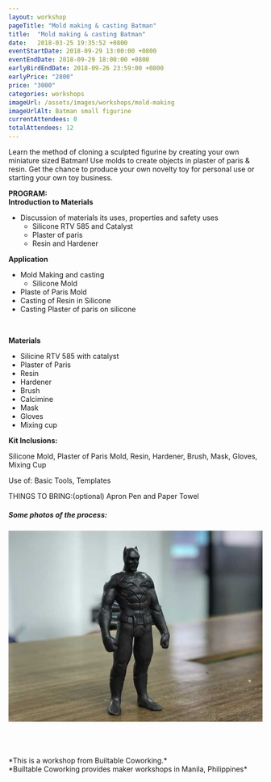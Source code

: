 ```yaml
---
layout: workshop
pageTitle: "Mold making & casting Batman"
title:  "Mold making & casting Batman"
date:   2018-03-25 19:35:52 +0800
eventStartDate: 2018-09-29 13:00:00 +0800
eventEndDate: 2018-09-29 18:00:00 +0800
earlyBirdEndDate: 2018-09-26 23:59:00 +0800
earlyPrice: "2800"
price: "3000"
categories: workshops
imageUrl: /assets/images/workshops/mold-making
imageUrlAlt: Batman small figurine
currentAttendees: 0
totalAttendees: 12
---
```


Learn the method of cloning a sculpted figurine by creating your own miniature sized Batman! Use molds to create objects in plaster of paris & resin. Get the chance to produce your own novelty toy for personal use or starting your own toy business.



<strong>PROGRAM: </strong>
<br>
<strong>Introduction to Materials</strong>
<br>
- Discussion of materials its uses, properties and safety uses
    - Silicone RTV 585 and Catalyst
    - Plaster of paris
    - Resin and Hardener

<strong>Application</strong>
<br>
- Mold Making and casting
    - Silicone Mold
- Plaste of Paris Mold
- Casting of Resin in Silicone
- Casting Plaster of paris on silicone
<br>

<strong>Materials</strong> 
- Silicine RTV 585 with catalyst 
- Plaster of Paris 
- Resin 
- Hardener 
- Brush 
- Calcimine 
- Mask 
- Gloves 
- Mixing cup


<strong>Kit Inclusions:</strong>

Silicone Mold, Plaster of Paris Mold, 
Resin, Hardener, Brush, Mask, Gloves, Mixing Cup

Use of:
Basic Tools, Templates

THINGS TO BRING:(optional)
Apron
Pen and Paper
Towel

##### Some photos of the process:

![Mold Making workshop](../../assets/images/workshops/mold-making/molding-and-casting-batman.jpg "Batman Mold")


<br>
<br>
<br>
*This is a workshop from Builtable Coworking.*
<br>
*Builtable Coworking provides maker workshops in Manila, Philippines* 
